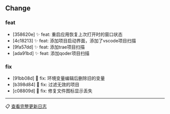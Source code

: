 ## Change

### feat
- [358620e] ✨ feat: 重启应用恢复上次打开时的窗口状态
- [4c18213] ✨ feat: 添加项目启动界面，添加了vscode项目扫描
- [9fa57dd] ✨ feat: 添加trae项目扫描
- [ada91bd] ✨ feat: 添加qoder项目扫描

### fix
- [91bb08d] 🐛 fix: 环境变量编辑后删除旧的变量
- [b398d84] 🐛 fix: 过滤无效的项目
- [c08809d] 🐛 fix: 修复文件图标显示丢失


---
📋 [查看完整更新日志](https://github.com/caolib/my-tools/compare/v1.2.0...v1.3.0)

